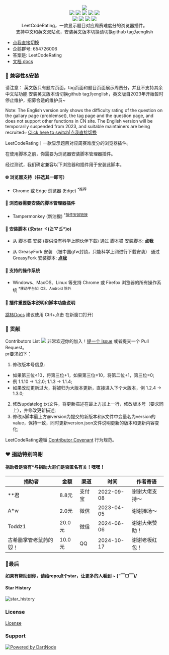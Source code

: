 <p align=center>
<img src="https://cdn.jsdelivr.net/gh/zhang-wangz/LeetCodeRating/images/logo.png"/>
  <br>
  <a title="Hits" target="_blank" href="https://github.com/zhang-wangz/LeetCodeRating"><img src="https://hits.b3log.org/zhang-wangz/LeetCodeRating.svg"></a>
  <img src="https://img.shields.io/github/stars/zhang-wangz/LeetCodeRating?style=flat-square"/>
  <img src="https://img.shields.io/github/contributors/zhang-wangz/LeetCodeRating?style=flat-square"/>
  <img src="https://img.shields.io/github/commit-activity/y/zhang-wangz/LeetCodeRating?style=flat-square"/>
  <img src="https://img.shields.io/github/last-commit/zhang-wangz/LeetCodeRating?style=flat-square"/>
  <br>
  <img src="https://img.shields.io/github/issues/zhang-wangz/LeetCodeRating?style=flat-square"/>
  <img src="https://img.shields.io/github/issues-pr/zhang-wangz/LeetCodeRating?style=flat-square"/>
  <img src="https://img.shields.io/github/watchers/zhang-wangz/LeetCodeRating?style=flat-square"/>
  <img src="https://img.shields.io/github/issues-closed/zhang-wangz/LeetCodeRating?style=flat-square"/>
  <br>
  LeetCodeRating，一款显示题目对应周赛难度分的浏览器插件。
  <br>
  支持中文和英文双站点，安装英文版本切换请切换github tag为english 
</p>

- [点我直接切换](https://github.com/zhang-wangz/LeetCodeRating/tree/english)
- 企鹅群号: 654726006
- 答案是: LeetCodeRating
- [文档 docs](https://zhang-wangz.github.io/LeetCodeRating/)
### :iphone: 兼容性&安装

请注意： 英文版只有题库页面，tag页面和题目页面展示周赛分，并且不支持其余中文站功能
安装英文版本请切换github tag为english，英文版自2023年开始暂时停止维护，招募合适的维护员~

Note: The English version only shows the difficulty rating of the question on the gallary page (problemset), the tag page and the question page, and does not support other functions in CN site. The English version will be temporarily suspended from 2023, and suitable maintainers are being recruited~
[Click here to switch|点我直接切换](https://github.com/zhang-wangz/LeetCodeRating/tree/english)

LeetCodeRating｜一款显示题目对应周赛难度分的浏览器插件。 

在使用脚本之前，你需要为浏览器安装脚本管理器插件。  

经过测试，我们确定兼容以下浏览器和插件用于安装此脚本。

#### :globe_with_meridians: 浏览器支持（任选其一即可）

* Chrome 或 Edge 浏览器 (Edge) <sup>*推荐</sup>

#### :see_no_evil: 浏览器需要安装的脚本管理器插件

* Tampermonkey (新油猴) <sup>*<a href="https://www.tampermonkey.net/">插件安装链接</a></sup>

#### :page_facing_up: 安装脚本 (求star ヾ(≧▽≦*)o)

* 从 脚本猫 安装 (提供没有科学上网伙伴下载)
  通过 脚本猫 安装脚本: **[点我](https://scriptcat.org/zh-CN/script-show-page/2778)**

* 从 GreasyFork 安装 （被中国gfw封锁，只能科学上网进行下载安装）
  通过 GreasyFork 安装脚本: **[点我](https://greasyfork.org/zh-CN/scripts/450890-leetcoderating-%E6%98%BE%E7%A4%BA%E5%8A%9B%E6%89%A3%E5%91%A8%E8%B5%9B%E9%9A%BE%E5%BA%A6%E5%88%86)**

#### :test_tube: 支持的操作系统

* Windows、MacOS、Linux 等支持 Chrome 或 Firefox 浏览器的所有操作系统 <sup>*移动平台如 iOS、Android 除外</sup>

#### 🐒 插件重要版本说明和脚本功能说明

[跳转Docs](https://zhang-wangz.github.io/LeetCodeRating/Usage.html) 建议使用 Ctrl+点击 在新窗口打开）

### :rocket: 贡献
Contributors List
<a href="https://github.com/zhang-wangz/LeetCodeRating/graphs/contributors"><img src="https://opencollective.com/LeetCodeRating/contributors.svg?width=890" /></a>
非常欢迎你的加入！[提一个 Issue](https://github.com/zhang-wangz/LeetCodeRating/issues/new?assignees=athony.w&labels=help+wanted&template=ISSUE_TEMPLATE.md&title=) 或者提交一个 Pull Request。<br/>
pr要求如下： <br/>
1. 修改版本号信息:
- 如果第三位<10，将第三位+1，如果第三位=10，将第二位+1，第三位=0; 
- 例 1.1.10 -> 1.2.0; 1.1.3 -> 1.1.4;
- 如果改动更新过大，将被归为大版本更新，直接进入下个大版本，例 1.2.4 -> 1.3.0; <br/>
2. 修改updatelog.txt文件，将更新描述在最上方加上一行，修改版本号（要求同上），并修改更新描述;  <br/>
3. 修改js脚本最上方@version为提交的新版本和js文件中变量名为version的value，保持一致，同时更新version.json文件说明更新的版本和更新内容变化;

LeetCodeRating遵循 [Contributor Covenant](https://www.contributor-covenant.org/version/1/3/0/code-of-conduct/) 行为规范。

### :heart: [捐助](https://www.showdoc.com.cn/2069209189620830)特别鸣谢
#### 捐助者是否有*与捐助大哥们是否匿名有关！嘿嘿！
| 捐助者 | 金额   | 渠道   | 时间         | 作者寄语    |
|-----|------|------|------------|---------|
| **君 | 8.8元 | 支付宝  | 2022-09-08 | 谢谢大佬支持～ |
| A*w | 2.0元 | 微信   | 2023-04-05 | 谢谢捧场～   |
| Toddz1 | 20.0元 | 微信   | 2024-06-06 | 谢谢大佬赞助！|
| 古希腊掌管老鼠药的🐭！ | 10.0元 | QQ   | 2024-10-17 | 谢谢老板红包！|

### 🍬最后
**如果有帮助到你，请给repo点个star，让更多的人看到 ~ ("▔□▔)/**
#### Star History
![star_history](https://raw.gitmirror.com/zhang-wangz/startHistoryAction/main/star_history.png?timestamp=1749353136)

### License
[License](https://github.com/zhang-wangz/LeetCodeRating/blob/main/LICENSE)

### Support
[![Powered by DartNode]( https://dartnode.com/branding/DN-Open-Source-sm.png)]( https://dartnode.com "Powered by DartNode - Free VPS for Open Source")

